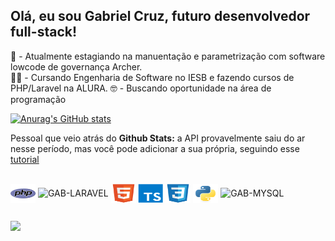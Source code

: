 ## Olá, eu sou Gabriel Cruz, futuro desenvolvedor full-stack!

💼 - Atualmente estagiando na manuentação e parametrização com software lowcode de governança Archer.  
👨‍🎓 - Cursando Engenharia de Software no IESB e fazendo cursos de PHP/Laravel na ALURA.
🤓 - Buscando oportunidade na área de programação

[![Anurag's GitHub stats](https://github-readme-stats.vercel.app/api?username=kiranlcruz)](https://github.com/anuraghazra/github-readme-stats)


Pessoal que veio atrás do **Github Stats:** a API provavelmente saiu do ar nesse período,
mas você pode adicionar a sua própria, seguindo esse [tutorial](https://github.com/anuraghazra/github-readme-stats/blob/master/readme.md#deploy-on-your-own-vercel-instance)

<div style="display: inline_block"><br>
  <img align="center" alt="GAB-PHP" height="30" width="40" src="https://raw.githubusercontent.com/devicons/devicon/master/icons/php/php-original.svg">
  <img align="center" alt="GAB-LARAVEL" height="30" width="40" src="https://upload.wikimedia.org/wikipedia/commons/9/9a/Laravel.svg">
  <img align="center" alt="GAB-html" height="30" width="40" src="https://raw.githubusercontent.com/devicons/devicon/master/icons/html5/html5-original.svg">
  <img align="center" alt="GAB-Ts" height="30" width="40" src="https://raw.githubusercontent.com/devicons/devicon/master/icons/typescript/typescript-plain.svg">
  <img align="center" alt="GAB-CSS" height="30" width="40" src="https://raw.githubusercontent.com/devicons/devicon/master/icons/css3/css3-original.svg">
  <img align="center" alt="GAB-Python" height="30" width="40" src="https://raw.githubusercontent.com/devicons/devicon/master/icons/python/python-original.svg">
  <img align="center" alt="GAB-MYSQL" height="30" width="40" src="https://www.svgrepo.com/show/303251/mysql-logo.svg">
</div>
  
  ##
 
<div> 
  <a href="https://www.linkedin.com/in/gabriel-andr%C3%A9-lima-da-cruz-00917b228/" target="_blank"><img src="https://img.shields.io/badge/-LinkedIn-%230077B5?style=for-the-badge&logo=linkedin&logoColor=white" target="_blank"></a> 
  
</div>
